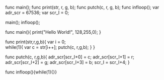 func main();
func print(str, r, g, b);
func putch(c, r, g, b);
func infloop();
var adr_scr = 67536;
var scr_I = 0;

main();
infloop();


func main(){
	print("Hello World!", 128,255,0);
}

func print(str,r,g,b){
	var i = 0;	
	while(1){
		var c = str[i++];
		putch(c, r,g,b);
	}
}

func putch(c, r,g,b){
	adr_scr[scr_I+0] = c;
	adr_scr[scr_I+1] = r;
	adr_scr[scr_I+2] = g;
	adr_scr[scr_I+3] = b;
	scr_I = scr_I+4;
}

func infloop(){while(1){}}
